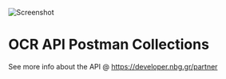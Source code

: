 ![Screenshot](https://microsites.nbg.gr/api.gateway/publicportal/sites/default/files/2018-11/black_logo.jpg) 

# OCR API Postman Collections

See more info about the API @ https://developer.nbg.gr/partner

